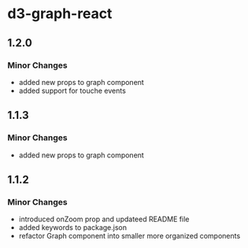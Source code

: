 # d3-graph-react

## 1.2.0

### Minor Changes

- added new props to graph component
- added support for touche events

## 1.1.3

### Minor Changes

- added new props to graph component

## 1.1.2

### Minor Changes

- introduced onZoom prop and updateed README file
- added keywords to package.json
- refactor Graph component into smaller more organized components

